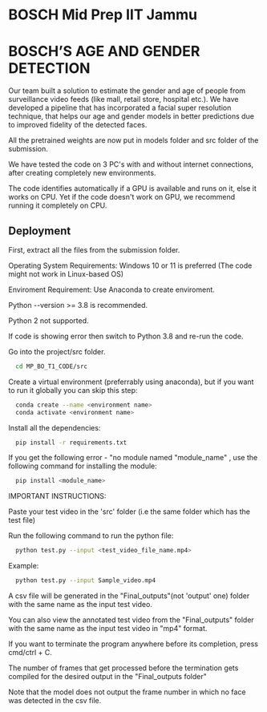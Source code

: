 # BOSCH Mid Prep IIT Jammu
# BOSCH’S AGE AND GENDER DETECTION


Our team built a solution to estimate the gender and age of people from surveillance video feeds (like mall, retail store, hospital etc.). We have developed a pipeline
that has incorporated a facial super resolution technique, that helps our age and gender models in better predictions due to improved fidelity of the detected faces.

All the pretrained weights are now put in models folder and src folder of the submission.

We have tested the code on 3 PC's with and without internet connections, after creating completely new environments.

The code identifies automatically if a GPU is available and runs on it, else it works on CPU.
Yet if the code doesn't work on GPU, we recommend running it completely on CPU.




## Deployment

First, extract all the files from the submission folder.

Operating System Requirements: Windows 10 or 11 is preferred (The code might not work in Linux-based OS)

Enviroment Requirement: Use Anaconda to create enviroment.

Python --version >= 3.8 is recommended. 

Python 2 not supported.

If code is showing error then switch to Python 3.8 and re-run the code.

Go into the project/src folder. 


```bash
  cd MP_BO_T1_CODE/src
```
 

Create a virtual environment (preferrably using anaconda), but if you want to run it globally you can skip this step:

```bash
  conda create --name <environment name>
  conda activate <environment name>
```

Install all the dependencies:
```bash
  pip install -r requirements.txt
```
If you get the following error - "no module named "module_name" , use the following command for installing the module:
```bash
  pip install <module_name>
```

IMPORTANT INSTRUCTIONS:

Paste your test video in the 'src' folder (i.e the same folder which has the test file)

Run the following command to run the python file:

```bash
  python test.py --input <test_video_file_name.mp4>
```

Example:

```bash
  python test.py --input Sample_video.mp4
```

A csv file will be generated in the "Final_outputs"(not 'output' one) folder with the same name as the input test video.

You can also view the annotated test video from the "Final_outputs" folder with the same name as the input test video in "mp4" format.






If you want to terminate the program anywhere before its completion, press cmd/ctrl + C. 

The number of frames that get processed before the termination gets
compiled for the desired output in the "Final_outputs folder"


Note that the model does not output the frame number in which no face was detected in the csv file.



